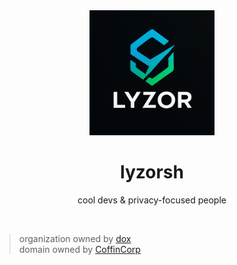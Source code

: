 <div align="center">
  <img width="200px" src="../icon.png" />
  <br>
  <h1>lyzorsh</h1>
  <p>cool devs & privacy-focused people</p>
</div>
<br>

> <span>organization owned by <a href="https://github.com/doxiado-dev">dox</a></span></br>
> <span>domain owned by <a href="https://github.com/CoffinCorp">CoffinCorp</a></span>
